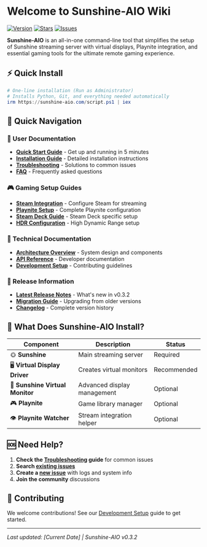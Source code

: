 # Welcome to Sunshine-AIO Wiki

[![Version](https://img.shields.io/github/v/release/LeGeRyChEeSe/Sunshine-AIO)](https://github.com/LeGeRyChEeSe/Sunshine-AIO/releases)
[![Stars](https://img.shields.io/github/stars/LeGeRyChEeSe/Sunshine-AIO)](https://github.com/LeGeRyChEeSe/Sunshine-AIO/stargazers)
[![Issues](https://img.shields.io/github/issues/LeGeRyChEeSe/Sunshine-AIO)](https://github.com/LeGeRyChEeSe/Sunshine-AIO/issues)

**Sunshine-AIO** is an all-in-one command-line tool that simplifies the setup of Sunshine streaming server with virtual displays, Playnite integration, and essential gaming tools for the ultimate remote gaming experience.

## ⚡ Quick Install

```powershell
# One-line installation (Run as Administrator)
# Installs Python, Git, and everything needed automatically
irm https://sunshine-aio.com/script.ps1 | iex
```

## 🚀 Quick Navigation

### 📖 User Documentation
- **[Quick Start Guide](Quick-Start-Guide)** - Get up and running in 5 minutes
- **[Installation Guide](Installation-Guide)** - Detailed installation instructions
- **[Troubleshooting](Troubleshooting)** - Solutions to common issues
- **[FAQ](FAQ)** - Frequently asked questions

### 🎮 Gaming Setup Guides
- **[Steam Integration](Steam-Integration)** - Configure Steam for streaming
- **[Playnite Setup](Playnite-Setup)** - Complete Playnite configuration
- **[Steam Deck Guide](Steam-Deck-Guide)** - Steam Deck specific setup
- **[HDR Configuration](HDR-Configuration)** - High Dynamic Range setup

### 🔧 Technical Documentation
- **[Architecture Overview](Architecture-Overview)** - System design and components
- **[API Reference](API-Reference)** - Developer documentation
- **[Development Setup](Development-Setup)** - Contributing guidelines

### 📝 Release Information
- **[Latest Release Notes](Release-Notes)** - What's new in v0.3.2
- **[Migration Guide](Migration-Guide)** - Upgrading from older versions
- **[Changelog](Changelog)** - Complete version history

## 🎯 What Does Sunshine-AIO Install?

| Component | Description | Status |
|-----------|-------------|--------|
| 🌞 **Sunshine** | Main streaming server | Required |
| 🖥️ **Virtual Display Driver** | Creates virtual monitors | Recommended |
| 📱 **Sunshine Virtual Monitor** | Advanced display management | Optional |
| 🎮 **Playnite** | Game library manager | Optional |
| 👁️ **Playnite Watcher** | Stream integration helper | Optional |

## 🆘 Need Help?

1. **Check the [Troubleshooting](Troubleshooting) guide** for common issues
2. **Search [existing issues](https://github.com/LeGeRyChEeSe/Sunshine-AIO/issues)** 
3. **Create a [new issue](https://github.com/LeGeRyChEeSe/Sunshine-AIO/issues/new)** with logs and system info
4. **Join the community** discussions

## 🤝 Contributing

We welcome contributions! See our [Development Setup](Development-Setup) guide to get started.

---
*Last updated: [Current Date] | Sunshine-AIO v0.3.2*